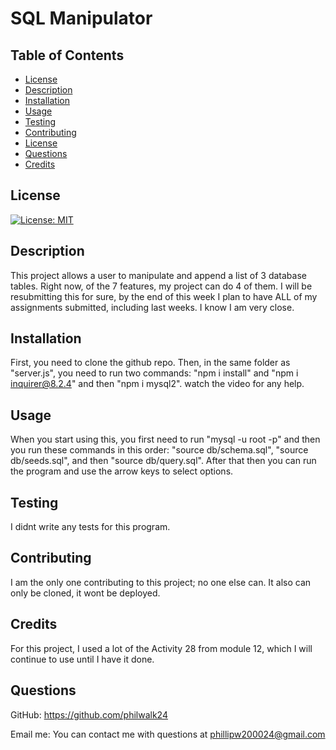 # SQL Manipulator

## Table of Contents
- [License](#description)
- [Description](#description)
- [Installation](#installation)
- [Usage](#usage)
- [Testing](#testing)
- [Contributing](#contributing)
- [License](#license)
- [Questions](#questions)
- [Credits](#credits)

## License
[![License: MIT](https://img.shields.io/badge/License-MIT-yellow.svg)](https://opensource.org/licenses/MIT)




## Description

This project allows a user to manipulate and append a list of 3 database tables. Right now, of the 7 features, my project can do 4 of them. I will be resubmitting this for sure, by the end of this week I plan to have ALL of my assignments submitted, including last weeks. I know I am very close.

## Installation

First, you need to clone the github repo. Then, in the same folder as "server.js", you need to run two commands: "npm i install" and "npm i inquirer@8.2.4" and then "npm i mysql2". watch the video for any help. 

## Usage
When you start using this, you first need to run "mysql -u root -p" and then you run these commands in this order: "source db/schema.sql", "source db/seeds.sql", and then "source db/query.sql". After that then you can run the program and use the arrow keys to select options.

## Testing

I didnt write any tests for this program.

## Contributing

I am the only one contributing to this project; no one else can. It also can only be cloned, it wont be deployed.

## Credits

For this project, I used a lot of the Activity 28 from module 12, which I will continue to use until I have it done.

## Questions
GitHub: https://github.com/philwalk24 

Email me: You can contact me with questions at phillipw200024@gmail.com
